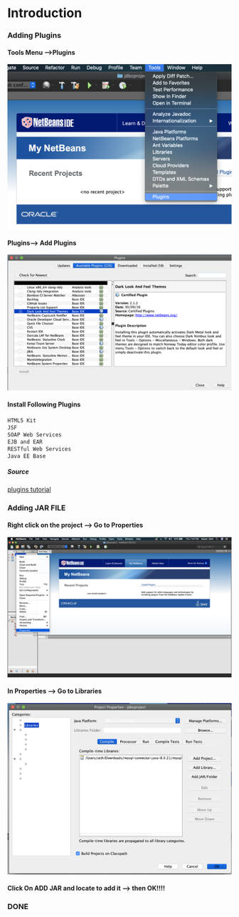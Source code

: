 # Introduction

### Adding Plugins

#### Tools Menu -->Plugins
![tools menu](src/tools.png)

#### Plugins--> Add Plugins
![Plugins](src/plugins.png)

#### Install Following Plugins
```Plugins
HTML5 Kit
JSF
SOAP Web Services
EJB and EAR
RESTful Web Services
Java EE Base
```
##### Source 
[plugins tutorial](https://dzone.com/articles/notes-on-java-eejakarta-ee-support-for-netbeans-9)

### Adding JAR FILE

#### Right click on the project --> Go to Properties

![Properties](src/adding_jar1.png)

#### In Properties --> Go to Libraries
![Libraries](src/adding_jar2.png)

#### Click On ADD JAR and locate to add it --> then OK!!!!

### DONE
